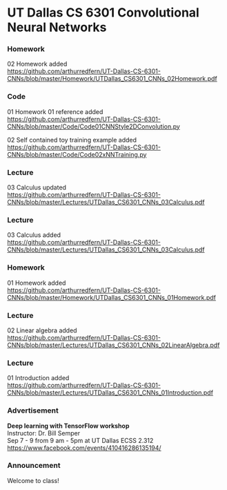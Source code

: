 # UT Dallas CS 6301 Convolutional Neural Networks

### Homework
02 Homework added  
https://github.com/arthurredfern/UT-Dallas-CS-6301-CNNs/blob/master/Homework/UTDallas_CS6301_CNNs_02Homework.pdf

### Code
01 Homework 01 reference added  
https://github.com/arthurredfern/UT-Dallas-CS-6301-CNNs/blob/master/Code/Code01CNNStyle2DConvolution.py

02 Self contained toy training example added
https://github.com/arthurredfern/UT-Dallas-CS-6301-CNNs/blob/master/Code/Code02xNNTraining.py

### Lecture
03 Calculus updated  
https://github.com/arthurredfern/UT-Dallas-CS-6301-CNNs/blob/master/Lectures/UTDallas_CS6301_CNNs_03Calculus.pdf

### Lecture
03 Calculus added  
https://github.com/arthurredfern/UT-Dallas-CS-6301-CNNs/blob/master/Lectures/UTDallas_CS6301_CNNs_03Calculus.pdf

### Homework
01 Homework added  
https://github.com/arthurredfern/UT-Dallas-CS-6301-CNNs/blob/master/Homework/UTDallas_CS6301_CNNs_01Homework.pdf

### Lecture
02 Linear algebra added  
https://github.com/arthurredfern/UT-Dallas-CS-6301-CNNs/blob/master/Lectures/UTDallas_CS6301_CNNs_02LinearAlgebra.pdf

### Lecture
01 Introduction added  
https://github.com/arthurredfern/UT-Dallas-CS-6301-CNNs/blob/master/Lectures/UTDallas_CS6301_CNNs_01Introduction.pdf

### Advertisement
**Deep learning with TensorFlow workshop**  
Instructor:  Dr. Bill Semper  
Sep 7 - 9 from 9 am - 5pm at UT Dallas ECSS 2.312  
https://www.facebook.com/events/410416286135194/

### Announcement
Welcome to class!

